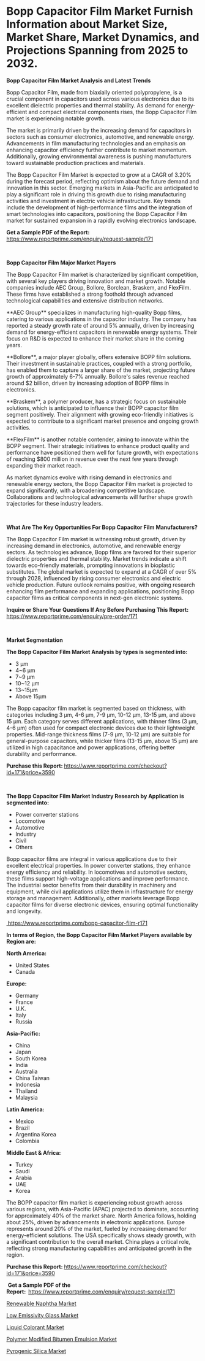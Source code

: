 <p><h1>Bopp Capacitor Film Market Furnish Information about Market Size, Market Share, Market Dynamics, and Projections Spanning from 2025 to 2032.</h1></p><p><strong>Bopp Capacitor Film Market Analysis and Latest Trends</strong></p>
<p><p>Bopp Capacitor Film, made from biaxially oriented polypropylene, is a crucial component in capacitors used across various electronics due to its excellent dielectric properties and thermal stability. As demand for energy-efficient and compact electrical components rises, the Bopp Capacitor Film market is experiencing notable growth. </p><p>The market is primarily driven by the increasing demand for capacitors in sectors such as consumer electronics, automotive, and renewable energy. Advancements in film manufacturing technologies and an emphasis on enhancing capacitor efficiency further contribute to market momentum. Additionally, growing environmental awareness is pushing manufacturers toward sustainable production practices and materials.</p><p>The Bopp Capacitor Film Market is expected to grow at a CAGR of 3.20% during the forecast period, reflecting optimism about the future demand and innovation in this sector. Emerging markets in Asia-Pacific are anticipated to play a significant role in driving this growth due to rising manufacturing activities and investment in electric vehicle infrastructure. Key trends include the development of high-performance films and the integration of smart technologies into capacitors, positioning the Bopp Capacitor Film market for sustained expansion in a rapidly evolving electronics landscape.</p></p>
<p><strong>Get a Sample PDF of the Report:&nbsp;</strong> <a href="https://www.reportprime.com/enquiry/request-sample/171?utm_campaign=1082&utm_medium=2&utm_source=Github&utm_content=ia&utm_term=18032025&utm_id=bopp-capacitor-film">https://www.reportprime.com/enquiry/request-sample/171</a></p>
<p>&nbsp;</p>
<p><strong>Bopp Capacitor Film Major Market Players</strong></p>
<p><p>The Bopp Capacitor Film market is characterized by significant competition, with several key players driving innovation and market growth. Notable companies include AEC Group, Bollore, Borclean, Braskem, and FlexFilm. These firms have established a strong foothold through advanced technological capabilities and extensive distribution networks.</p><p>**AEC Group** specializes in manufacturing high-quality Bopp films, catering to various applications in the capacitor industry. The company has reported a steady growth rate of around 5% annually, driven by increasing demand for energy-efficient capacitors in renewable energy systems. Their focus on R&D is expected to enhance their market share in the coming years.</p><p>**Bollore**, a major player globally, offers extensive BOPP film solutions. Their investment in sustainable practices, coupled with a strong portfolio, has enabled them to capture a larger share of the market, projecting future growth of approximately 6-7% annually. Bollore's sales revenue reached around $2 billion, driven by increasing adoption of BOPP films in electronics.</p><p>**Braskem**, a polymer producer, has a strategic focus on sustainable solutions, which is anticipated to influence their BOPP capacitor film segment positively. Their alignment with growing eco-friendly initiatives is expected to contribute to a significant market presence and ongoing growth activities.</p><p>**FlexFilm** is another notable contender, aiming to innovate within the BOPP segment. Their strategic initiatives to enhance product quality and performance have positioned them well for future growth, with expectations of reaching $800 million in revenue over the next few years through expanding their market reach.</p><p>As market dynamics evolve with rising demand in electronics and renewable energy sectors, the Bopp Capacitor Film market is projected to expand significantly, with a broadening competitive landscape. Collaborations and technological advancements will further shape growth trajectories for these industry leaders.</p></p>
<p>&nbsp;</p>
<p><strong>What Are The Key Opportunities For Bopp Capacitor Film Manufacturers?</strong></p>
<p><p>The Bopp Capacitor Film market is witnessing robust growth, driven by increasing demand in electronics, automotive, and renewable energy sectors. As technologies advance, Bopp films are favored for their superior dielectric properties and thermal stability. Market trends indicate a shift towards eco-friendly materials, prompting innovations in bioplastic substitutes. The global market is expected to expand at a CAGR of over 5% through 2028, influenced by rising consumer electronics and electric vehicle production. Future outlook remains positive, with ongoing research enhancing film performance and expanding applications, positioning Bopp capacitor films as critical components in next-gen electronic systems.</p></p>
<p><strong>Inquire or Share Your Questions If Any Before Purchasing This Report:</strong> <a href="https://www.reportprime.com/enquiry/pre-order/171?utm_campaign=1082&utm_medium=2&utm_source=Github&utm_content=ia&utm_term=18032025&utm_id=bopp-capacitor-film">https://www.reportprime.com/enquiry/pre-order/171</a></p>
<p>&nbsp;</p>
<p><strong>Market Segmentation</strong></p>
<p><strong>The Bopp Capacitor Film Market Analysis by types is segmented into:</strong></p>
<p><ul><li>3 µm</li><li>4~6 µm</li><li>7~9 µm</li><li>10~12 µm</li><li>13~15µm</li><li>Above 15µm</li></ul></p>
<p><p>The Bopp capacitor film market is segmented based on thickness, with categories including 3 µm, 4-6 µm, 7-9 µm, 10-12 µm, 13-15 µm, and above 15 µm. Each category serves different applications, with thinner films (3 µm, 4-6 µm) often used for compact electronic devices due to their lightweight properties. Mid-range thickness films (7-9 µm, 10-12 µm) are suitable for general-purpose capacitors, while thicker films (13-15 µm, above 15 µm) are utilized in high capacitance and power applications, offering better durability and performance.</p></p>
<p><strong>Purchase this Report:&nbsp;</strong><a href="https://www.reportprime.com/checkout?id=171&price=3590&utm_campaign=1082&utm_medium=2&utm_source=Github&utm_content=ia&utm_term=18032025&utm_id=bopp-capacitor-film">https://www.reportprime.com/checkout?id=171&price=3590</a></p>
<p>&nbsp;</p>
<p><strong>The Bopp Capacitor Film Market Industry Research by Application is segmented into:</strong></p>
<p><ul><li>Power converter stations</li><li>Locomotive</li><li>Automotive</li><li>Industry</li><li>Civil</li><li>Others</li></ul></p>
<p><p>Bopp capacitor films are integral in various applications due to their excellent electrical properties. In power converter stations, they enhance energy efficiency and reliability. In locomotives and automotive sectors, these films support high-voltage applications and improve performance. The industrial sector benefits from their durability in machinery and equipment, while civil applications utilize them in infrastructure for energy storage and management. Additionally, other markets leverage Bopp capacitor films for diverse electronic devices, ensuring optimal functionality and longevity.</p></p>
<p><a href="https://www.reportprime.com/bopp-capacitor-film-r171?utm_campaign=1082&utm_medium=2&utm_source=Github&utm_content=ia&utm_term=18032025&utm_id=bopp-capacitor-film">&nbsp;https://www.reportprime.com/bopp-capacitor-film-r171</a></p>
<p><strong>In terms of Region, the Bopp Capacitor Film Market Players available by Region are:</strong></p>
<p>
    <p> <strong> North America: </strong>
        <ul>
            <li>United States</li>
            <li>Canada</li>
        </ul>
        </p> 
    <p> <strong> Europe: </strong>
        <ul>
            <li>Germany</li>
            <li>France</li>
            <li>U.K.</li>
            <li>Italy</li>
            <li>Russia</li>
        </ul>
        </p> 
    <p> <strong> Asia-Pacific: </strong>
        <ul>
            <li>China</li>
            <li>Japan</li>
            <li>South Korea</li>
            <li>India</li>
            <li>Australia</li>
            <li>China Taiwan</li>
            <li>Indonesia</li>
            <li>Thailand</li>
            <li>Malaysia</li>
        </ul>
        </p> 
    <p> <strong> Latin America: </strong>
        <ul>
            <li>Mexico</li>
            <li>Brazil</li>
            <li>Argentina Korea</li>
            <li>Colombia</li>
        </ul>
        </p> 
    <p> <strong> Middle East & Africa: </strong>
        <ul>
            <li>Turkey</li>
            <li>Saudi</li>
            <li>Arabia</li>
            <li>UAE</li>
            <li>Korea</li>
        </ul>
    </p>
    </p>
<p><p>The BOPP capacitor film market is experiencing robust growth across various regions, with Asia-Pacific (APAC) projected to dominate, accounting for approximately 40% of the market share. North America follows, holding about 25%, driven by advancements in electronic applications. Europe represents around 20% of the market, fueled by increasing demand for energy-efficient solutions. The USA specifically shows steady growth, with a significant contribution to the overall market. China plays a critical role, reflecting strong manufacturing capabilities and anticipated growth in the region.</p></p>
<p><strong>Purchase this Report: </strong><a href="https://www.reportprime.com/checkout?id=171&price=3590&utm_campaign=1082&utm_medium=2&utm_source=Github&utm_content=ia&utm_term=18032025&utm_id=bopp-capacitor-film">https://www.reportprime.com/checkout?id=171&price=3590</a></p>
<p>&nbsp;<strong>Get a Sample PDF of the Report:&nbsp;&nbsp;</strong><a href="https://www.reportprime.com/enquiry/request-sample/171?utm_campaign=1082&utm_medium=2&utm_source=Github&utm_content=ia&utm_term=18032025&utm_id=bopp-capacitor-film">https://www.reportprime.com/enquiry/request-sample/171</a></p>
<p><strong></strong></p>
<p><p><a href="https://github.com/bauldlimle6h/Market-Research-Report-List-1/blob/main/renewable-naphtha-market.md?utm_campaign=1082&utm_medium=2&utm_source=Github&utm_content=ia&utm_term=18032025&utm_id=bopp-capacitor-film">Renewable Naphtha Market</a></p><p><a href="https://github.com/makzzochil/Market-Research-Report-List-1/blob/main/low-emissivity-glass-market.md?utm_campaign=1082&utm_medium=2&utm_source=Github&utm_content=ia&utm_term=18032025&utm_id=bopp-capacitor-film">Low Emissivity Glass Market</a></p><p><a href="https://github.com/buseknoden2b/Market-Research-Report-List-1/blob/main/liquid-colorant-market.md?utm_campaign=1082&utm_medium=2&utm_source=Github&utm_content=ia&utm_term=18032025&utm_id=bopp-capacitor-film">Liquid Colorant Market</a></p><p><a href="https://github.com/gitfwelday/Market-Research-Report-List-1/blob/main/polymer-modified-bitumen-emulsion-market.md?utm_campaign=1082&utm_medium=2&utm_source=Github&utm_content=ia&utm_term=18032025&utm_id=bopp-capacitor-film">Polymer Modified Bitumen Emulsion Market</a></p><p><a href="https://github.com/heinslakey2x/Market-Research-Report-List-1/blob/main/pyrogenic-silica-market.md?utm_campaign=1082&utm_medium=2&utm_source=Github&utm_content=ia&utm_term=18032025&utm_id=bopp-capacitor-film">Pyrogenic Silica Market</a></p></p>